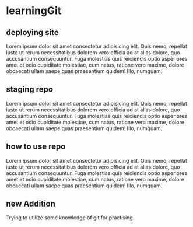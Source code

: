# learningGit

## deploying site
Lorem ipsum dolor sit amet consectetur adipisicing elit. Quis nemo, repellat iusto ut rerum necessitatibus dolorem vero officia ad at alias dolore, quo accusantium consequuntur. Fuga molestias quis reiciendis optio asperiores amet et odio cupiditate molestiae, cum natus, ratione vero maxime, dolore obcaecati ullam saepe quas praesentium quidem! Illo, numquam.

## staging repo
Lorem ipsum dolor sit amet consectetur adipisicing elit. Quis nemo, repellat iusto ut rerum necessitatibus dolorem vero officia ad at alias dolore, quo accusantium consequuntur. Fuga molestias quis reiciendis optio asperiores amet et odio cupiditate molestiae, cum natus, ratione vero maxime, dolore obcaecati ullam saepe quas praesentium quidem! Illo, numquam.

## how to use repo
Lorem ipsum dolor sit amet consectetur adipisicing elit. Quis nemo, repellat iusto ut rerum necessitatibus dolorem vero officia ad at alias dolore, quo accusantium consequuntur. Fuga molestias quis reiciendis optio asperiores amet et odio cupiditate molestiae, cum natus, ratione vero maxime, dolore obcaecati ullam saepe quas praesentium quidem! Illo, numquam.

## new Addition
Trying to utilize some knowledge of git for practising.
